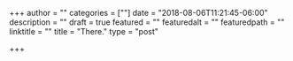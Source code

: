 +++
author = ""
categories = [""]
date = "2018-08-06T11:21:45-06:00"
description = ""
draft = true
featured = ""
featuredalt = ""
featuredpath = ""
linktitle = ""
title = "There."
type = "post"

+++
